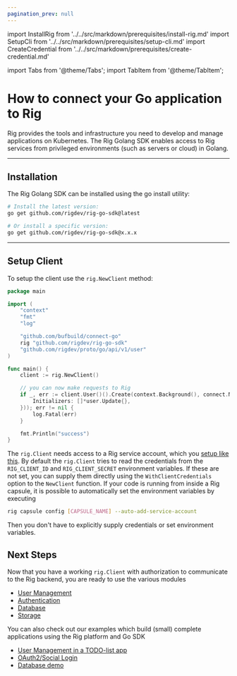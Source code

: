 ```yaml
---
pagination_prev: null
---
```


import InstallRig from '../../src/markdown/prerequisites/install-rig.md'
import SetupCli from '../../src/markdown/prerequisites/setup-cli.md'
import CreateCredential from '../../src/markdown/prerequisites/create-credential.md'

import Tabs from '@theme/Tabs';
import TabItem from '@theme/TabItem';

# How to connect your Go application to Rig

Rig provides the tools and infrastructure you need to develop and manage applications on Kubernetes. The Rig Golang SDK enables access to Rig services from privileged environments (such as servers or cloud) in Golang.

<hr class="solid" />

## Installation

The Rig Golang SDK can be installed using the go install utility:

<Tabs>
<TabItem value="sh" label="Terminal">

```sh
# Install the latest version:
go get github.com/rigdev/rig-go-sdk@latest

# Or install a specific version:
go get github.com/rigdev/rig-go-sdk@x.x.x
```

</TabItem>
</Tabs>

<hr class="solid" />

## Setup Client

To setup the client use the `rig.NewClient` method:

<Tabs>
<TabItem value="go" label="Golang SDK">

```go
package main

import (
	"context"
	"fmt"
	"log"

	"github.com/bufbuild/connect-go"
	rig "github.com/rigdev/rig-go-sdk"
	"github.com/rigdev/proto/go/api/v1/user"
)

func main() {
	client := rig.NewClient()

	// you can now make requests to Rig
	if _, err := client.User()().Create(context.Background(), connect.NewRequest(&user.CreateRequest{
		Initializers: []*user.Update{},
	})); err != nil {
		log.Fatal(err)
	}

	fmt.Println("success")
}
```

</TabItem>
</Tabs>

The `rig.Client` needs access to a Rig service account, which you [setup like this](/service-accounts). By default the `rig.Client` tries to read the credentials from the `RIG_CLIENT_ID` and `RIG_CLIENT_SECRET` environment variables. If these are not set, you can supply them directly using the `WithClientCredentials` option to the `NewClient` function. If your code is running from inside a Rig capsule, it is possible to automatically set the environment variables by executing

```bash
rig capsule config [CAPSULE_NAME] --auto-add-service-account
```

Then you don't have to explicitly supply credentials or set environment variables.

## Next Steps

Now that you have a working `rig.Client` with authorization to communicate to the Rig backend, you are ready to use the various modules

- [User Management](/users)
- [Authentication](/auth)
- [Database](/database)
- [Storage](/storage)

You can also check out our examples which build (small) complete applications using the Rig platform and Go SDK

- [User Management in a TODO-list app](/examples/todo)
- [OAuth2/Social Login](/examples/oauth)
- [Database demo](/examples/database)
